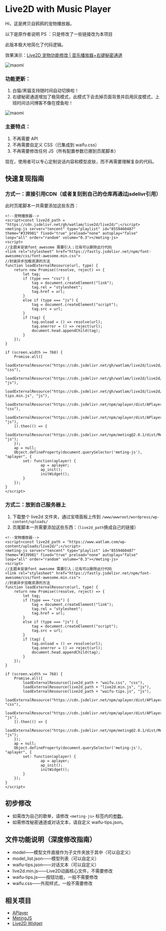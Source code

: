 # Live2D with Music Player
Hi，这是拷贝自鸦鸦的宠物播放器。

以下是原作者说明 PS ：只是修改了一些链接改为本项目

此版本极大地简化了代码逻辑。  

效果演示：[Live2D 宠物功能修改 | 音乐播放器+右键秘密通道](https://www.watlam.com/68.html)  

![maomi](https://github.com/watlam/live2d/assets/144750763/8608463a-99d9-417d-abb9-e947480354d5)

### 功能更新：
1. 白猫/黑猫支持随时间自动切换啦！
2. 右键秘密通道增加了极简模式，此模式下会去掉页面背景并启用灰度模式，上班时间访问博客不像在摸鱼啦！

![maomi](https://github.com/watlam/live2d/assets/144750763/b27fc087-68e8-454e-8d2c-497887fbc144)




### 主要特点：
1. 不再需要 API
2. 不再需要自定义 CSS（已集成到 waifu.css）
3. 不再需要修改任何 JS（所有配置参数已挪到页尾脚本）

现在，使用者可以专心定制说话内容和模型皮肤，而不再需要理解复杂的代码。

## 快速复现指南
### 方式一：直接引用CDN（或者复刻到自己的仓库再通过jsdelivr引用）
此时页尾脚本一共需要添加这些东西：
```
<!--宠物播放器-->
<script>const live2d_path = "https://cdn.jsdelivr.net/gh/watlam/live2d/live2d/";</script>
<meting-js server="tencent" type="playlist" id="8559460487" theme="#339981" fixed="true" preload="none" autoplay="false" loop="all" order="random" volume="0.3"></meting-js>
<script>
//主题未安装font awesome 需要引入；已有可以删除此行代码
<link rel="stylesheet" href="https://fastly.jsdelivr.net/npm/font-awesome/css/font-awesome.min.css">
//封装异步加载资源的方法
function loadExternalResource(url, type) {
	return new Promise((resolve, reject) => {
		let tag;
		if (type === "css") {
			tag = document.createElement("link");
			tag.rel = "stylesheet";
			tag.href = url;
		}
		else if (type === "js") {
			tag = document.createElement("script");
			tag.src = url;
		}
		if (tag) {
			tag.onload = () => resolve(url);
			tag.onerror = () => reject(url);
			document.head.appendChild(tag);
		}
	});
}

if (screen.width >= 768) {
	Promise.all([
		loadExternalResource("https://cdn.jsdelivr.net/gh/watlam/live2d/live2d/waifu.min.css", "css"),
		loadExternalResource("https://cdn.jsdelivr.net/gh/watlam/live2d/live2d/live2d.min.js", "js"),
		loadExternalResource("https://cdn.jsdelivr.net/gh/watlam/live2d/live2d/waifu-tips.min.js", "js"),
		loadExternalResource("https://cdn.jsdelivr.net/npm/aplayer/dist/APlayer.min.css", "css"),
		loadExternalResource("https://cdn.jsdelivr.net/npm/aplayer/dist/APlayer.min.js", "js"),
	]).then(() => {
		loadExternalResource("https://cdn.jsdelivr.net/npm/meting@2.0.1/dist/Meting.min.js", "js");
	});
	ap = null;
	Object.defineProperty(document.querySelector('meting-js'), "aplayer", {
		set: function(aplayer) {
        		ap = aplayer;
        		ap_init();
        		initWidget();
		}
	});
}
</script>
```

### 方式二：放到自己服务器上
1. 下载整个 live2d 文件夹，通过宝塔面板上传到 `/www/wwwroot/wordpress/wp-content/uploads/`
2. 页尾脚本一共需要添加这些东西：（`live2d_path`换成自己的链接）
```
<!--宠物播放器-->
<script>const live2d_path = "https://www.watlam.com/wp-content/uploads/live2d/";</script>
<meting-js server="tencent" type="playlist" id="8559460487" theme="#339981" fixed="true" preload="none" autoplay="false" loop="all" order="random" volume="0.3"></meting-js>
<script>
//主题未安装font awesome 需要引入；已有可以删除此行代码
<link rel="stylesheet" href="https://fastly.jsdelivr.net/npm/font-awesome/css/font-awesome.min.css">
//封装异步加载资源的方法
function loadExternalResource(url, type) {
	return new Promise((resolve, reject) => {
		let tag;
		if (type === "css") {
			tag = document.createElement("link");
			tag.rel = "stylesheet";
			tag.href = url;
		}
		else if (type === "js") {
			tag = document.createElement("script");
			tag.src = url;
		}
		if (tag) {
			tag.onload = () => resolve(url);
			tag.onerror = () => reject(url);
			document.head.appendChild(tag);
		}
	});
}

if (screen.width >= 768) {
	Promise.all([
		loadExternalResource(live2d_path + "waifu.css", "css"),
		loadExternalResource(live2d_path + "live2d.min.js", "js"),
		loadExternalResource(live2d_path + "waifu-tips.js", "js"),
		loadExternalResource("https://cdn.jsdelivr.net/npm/aplayer/dist/APlayer.min.css", "css"),
		loadExternalResource("https://cdn.jsdelivr.net/npm/aplayer/dist/APlayer.min.js", "js"),
	]).then(() => {
		loadExternalResource("https://cdn.jsdelivr.net/npm/meting@2.0.1/dist/Meting.min.js", "js");
	});
	ap = null;
	Object.defineProperty(document.querySelector('meting-js'), "aplayer", {
		set: function(aplayer) {
        		ap = aplayer;
        		ap_init();
        		initWidget();
		}
	});
}
</script>
```

## 初步修改
- 如需改为自己的歌单，请修改 `<meting-js>` 标签内的[参数](https://github.com/metowolf/MetingJS#option)。  
- 如需修改秘密通道或对话文本，请自定义 waifu-tips.json。 

## 文件功能说明（深度修改指南）
- model——模型文件直接作为子文件夹放于其中（可以自定义）  
- model_list.json——模型列表（可以自定义）  
- waifu-tips.json——对话文本（可以自定义）  
- live2d.min.js——Live2D动画核心文件，不需要修改  
- waifu-tips.js——按钮功能，一般不需要修改  
- waifu.css——外观样式，一般不需要修改  

## 相关项目
- [APlayer](https://github.com/DIYgod/APlayer)
- [MetingJS](https://github.com/metowolf/MetingJS)
- [Live2D Widget](https://github.com/stevenjoezhang/live2d-widget)
